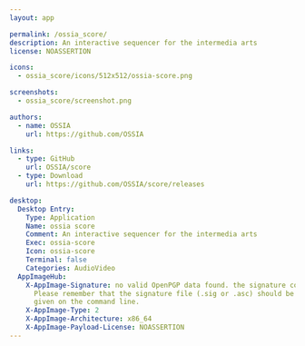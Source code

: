 ```yaml
---
layout: app

permalink: /ossia_score/
description: An interactive sequencer for the intermedia arts
license: NOASSERTION

icons:
  - ossia_score/icons/512x512/ossia-score.png

screenshots:
  - ossia_score/screenshot.png

authors:
  - name: OSSIA
    url: https://github.com/OSSIA

links:
  - type: GitHub
    url: OSSIA/score
  - type: Download
    url: https://github.com/OSSIA/score/releases

desktop:
  Desktop Entry:
    Type: Application
    Name: ossia score
    Comment: An interactive sequencer for the intermedia arts
    Exec: ossia-score
    Icon: ossia-score
    Terminal: false
    Categories: AudioVideo
  AppImageHub:
    X-AppImage-Signature: no valid OpenPGP data found. the signature could not be verified.
      Please remember that the signature file (.sig or .asc) should be the first file
      given on the command line.
    X-AppImage-Type: 2
    X-AppImage-Architecture: x86_64
    X-AppImage-Payload-License: NOASSERTION
---
```

